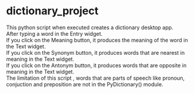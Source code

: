 # dictionary_project
This python script when executed creates a  dictionary desktop app.</br> 
After typing a word in the Entry widget.</br>
If you click on the Meaning button, it produces the meaning of the word in the Text widget.</br>
If you click on the Synonym button, it produces words that are nearest in meaning in the Text widget.</br>
If you click on the Antonym button, it produces words that are opposite in meaning in the Text widget.</br>
The limitation of this script , words that are parts of speech like pronoun, conjuction and preposition are not in the PyDictionary() module.
